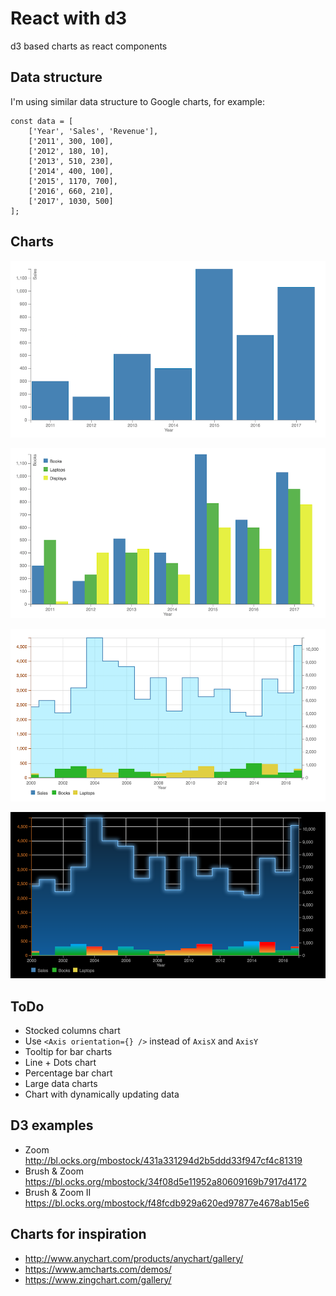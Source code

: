 # React with d3

d3 based charts as react components

## Data structure

I'm using similar data structure to Google charts, for example:
```
const data = [
    ['Year', 'Sales', 'Revenue'],
    ['2011', 300, 100],
    ['2012', 180, 10],
    ['2013', 510, 230],
    ['2014', 400, 100],
    ['2015', 1170, 700],
    ['2016', 660, 210],
    ['2017', 1030, 500]
];
```

## Charts

![alt tag](img/columns.png)

![alt tag](img/grouped-columns.png)

![alt tag](img/line-chart.png)

![alt tag](img/line-chart-gradient.png)

## ToDo

* Stocked columns chart
* Use `<Axis orientation={} />` instead of `AxisX` and `AxisY`
* Tooltip for bar charts
* Line + Dots chart
* Percentage bar chart
* Large data charts
* Chart with dynamically updating data

## D3 examples

* Zoom
  http://bl.ocks.org/mbostock/431a331294d2b5ddd33f947cf4c81319
* Brush & Zoom
  https://bl.ocks.org/mbostock/34f08d5e11952a80609169b7917d4172
* Brush & Zoom II
  https://bl.ocks.org/mbostock/f48fcdb929a620ed97877e4678ab15e6


## Charts for inspiration

* http://www.anychart.com/products/anychart/gallery/
* https://www.amcharts.com/demos/
* https://www.zingchart.com/gallery/
